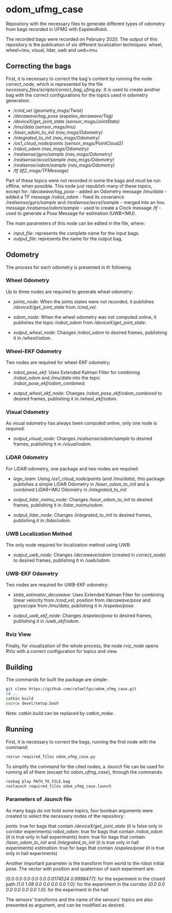 # odom_ufmg_case

Repository with the necessary files to generate different types of odometry from bags recorded in UFMG with EspeleoRobô.

The recorded bags were recorded on February 2020. The output of this repository is the publication of six different localization techniques: wheel, wheel+imu, visual, lidar, uwb and uwb+imu.


## Correcting the bags

First, it is necessary to correct the bag's content by running the node *correct_node*, which is represented by the file *necessary_files/scripts/correct_bag_ufmg.py*. It is used to create another bag with the correct configurations for the topics used in odometry generation:

* */cmd_vel (geometry_msgs/Twist)*
* */decawave/tag_pose (espeleo_decawave/Tag)*
* */deviceX/get_joint_state (sensor_msgs/JointState)*
* */imu/data (sensor_msgs/Imu)*
* */laser_odom_to_init (nav_msgs/Odometry)*
* */integrated_to_init (nav_msgs/Odometry)*
* */os1_cloud_node/points (sensor_msgs/PointCloud2)*
* */robot_odom (nav_msgs/Odometry)*
* */realsense/gyro/sample (nav_msgs/Odometry)*
* */realsense/accel/sample (nav_msgs/Odometry)*
* */realsense/odom/sample (nav_msgs/Odometry)*
* */tf (tf2_msgs/TFMessage)*

Part of these topics were not recorded in some the bags and must be run offline, when possible. This node just republish many of these topics, except for:
*/decawave/tag_pose* - added an Odometry message
*/imu/data* - added a TF message
*/robot_odom* - fixed its covariance
*/realsense/gyro/sample* and */realsense/accel/sample* - merged into an Imu message
*/realsense/odom/sample* - used to create a Clock message
*/tf* - used to generate a Pose Message for estimation (UWB+IMU).

The main parameters of this node can be edited in the file, where:

* *input_file*: represents the complete name for the input bags.
* *output_file*: represents the name for the output bag.


## Odometry

The process for each odometry is presented in th following.


### Wheel Odometry

Up to three nodes are required to generate wheel odometry:

* *joints_node*: When the joints states were not recorded, it publishes */deviceX/get_joint_state* from */cmd_vel*.

* *odom_node*: When the wheel odometry was not computed online, it publishes the topic */robot_odom* from */deviceX/get_joint_state*.

* *output_wheel_node*: Changes */robot_odom* to desired frames, publishing it in */wheel/odom*.


### Wheel-EKF Odometry

Two nodes are required for wheel-EKF odometry:

* *robot_pose_ekf*: Uses Extended Kalman Filter for combining */robot_odom* and */imu/data* into the topic */robot_pose_ekf/odom_combined*.

* *output_wheel_ekf_node*: Changes */robot_pose_ekf/odom_combined* to desired frames, publishing it in */wheel_ekf/odom*.


### Visual Odometry

As visual odometry has always been computed online, only one node is required:

* *output_visual_node*: Changes */realsense/odom/sample* to desired frames, publishing it in */visual/odom*.


### LiDAR Odometry

For LiDAR odometry, one package and two nodes are required:

* *lego_loam*:  Using */os1_cloud_node/points* (and */imu/data*), this package publishes a simple LiDAR Odometry in */laser_odom_to_init* and a combined LiDAR+IMU Odometry in */integrated_to_init*

* *output_lidar_noimu_node*: Changes */laser_odom_to_init* to desired frames, publishing it in */lidar_noimu/odom*.

* *output_lidar_node*: Changes */integrated_to_init* to desired frames, publishing it in */lidar/odom*.


### UWB Localization Method

The only node required for localization method using UWB:

* *output_uwb_node*: Changes */decawave/odom* (created in *correct_node*) to desired frames, publishing it in */uwb/odom*.


### UWB-EKF Odometry

Two nodes are required for UWB-EKF odometry:

* *state_estimator_decawave*: Uses Extended Kalman Filter for combining linear velocity from */cmd_vel*, position from */decawave/pose* and gyroscope from */imu/data*, publishing it in */espeleo/pose*.

* *output_uwb_ekf_node*: Changes */espeleo/pose* to desired frames, publishing it in */uwb_ekf/odom*.


### Rviz View

Finally, for visualization of the whole process, the node *rviz_node* opens RViz with a correct configuration for topics and view.


## Building

The commands for built the package are simple:

```bash
git clone https://github.com/rafaelfgs/odom_ufmg_case.git
cd ..
catkin build
source devel/setup.bash
```

Note: *catkin build* can be replaced by *catkin_make*.


## Running

First, it is necessary to correct the bags, running the first node with the command:

```bash
rosrun required_files odom_ufmg_case.py
```

To simplify the command for the cited nodes, a *.launch* file can be used for running all of them (except for *odom_ufmg_case*), through the commands:

```bash
rosbag play PATH_TO_FILE.bag
roslaunch required_files odom_ufmg_case.launch 
```

### Parameters of *.launch* file

As many bags do not hold some topics, four boolean arguments were created to select the necessary nodes of the repository:

*joints*: true for bags that contain */deviceX/get_joint_state* (it is false only in corridor experiments)
*robot_odom*: true for bags that contain */robot_odom* (it is true only in hall experiments)
*loam*: true for bags that contain */laser_odom_to_init* and */integrated_to_init* (it is true only in hall experiments)
*estimation*: true for bags that contain */espeleo/pose* (it is true only in hall experiments)

Another important parameter is the transform from world to the robot initial pose. The vector with position and quaternion of each experiment are:

*[0.0 0.0 0.0 0.0 0.0 0.0174524 0.9998477]*: for the experiment in the closed path
*[1.0 1.08 0.0 0.0 0.0 0.0 1.0]*: for the experiment in the corridor
*[0.0 0.0 0.0 0.0 0.0 0.0 1.0]*: for the experiment in the hall

The sensors' transforms and the name of the sensors' topics are also presented as argument, and can be modified as desired.
